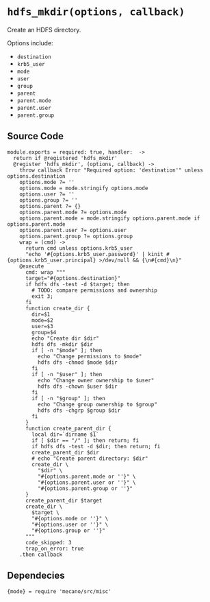 
# `hdfs_mkdir(options, callback)`

Create an HDFS directory.

Options include:

*   `destination`   
*   `krb5_user`   
*   `mode`   
*   `user`   
*   `group`   
*   `parent`   
*   `parent.mode`   
*   `parent.user`   
*   `parent.group`   

## Source Code

    module.exports = required: true, handler:  ->
      return if @registered 'hdfs_mkdir'
      @register 'hdfs_mkdir', (options, callback) ->
        throw callback Error "Required option: 'destination'" unless options.destination
        options.mode ?= ''
        options.mode = mode.stringify options.mode
        options.user ?= ''
        options.group ?= ''
        options.parent ?= {}
        options.parent.mode ?= options.mode
        options.parent.mode = mode.stringify options.parent.mode if options.parent.mode
        options.parent.user ?= options.user
        options.parent.group ?= options.group
        wrap = (cmd) ->
          return cmd unless options.krb5_user
          "echo '#{options.krb5_user.password}' | kinit #{options.krb5_user.principal} >/dev/null && {\n#{cmd}\n}"
        @execute
          cmd: wrap """
          target="#{options.destination}"
          if hdfs dfs -test -d $target; then
            # TODO: compare permissions and ownership
            exit 3;
          fi
          function create_dir {
            dir=$1
            mode=$2
            user=$3
            group=$4
            echo "Create dir $dir"
            hdfs dfs -mkdir $dir
            if [ -n "$mode" ]; then
              echo "Change permissions to $mode"
              hdfs dfs -chmod $mode $dir
            fi
            if [ -n "$user" ]; then
              echo "Change owner ownership to $user"
              hdfs dfs -chown $user $dir
            fi
            if [ -n "$group" ]; then
              echo "Change group ownership to $group"
              hdfs dfs -chgrp $group $dir
            fi
          }
          function create_parent_dir {
            local dir=`dirname $1`
            if [ $dir == "/" ]; then return; fi
            if hdfs dfs -test -d $dir; then return; fi
            create_parent_dir $dir
            # echo "Create parent directory: $dir"
            create_dir \
              "$dir" \
              "#{options.parent.mode or ''}" \
              "#{options.parent.user or ''}" \
              "#{options.parent.group or ''}"
          }
          create_parent_dir $target
          create_dir \
            $target \
            "#{options.mode or ''}" \
            "#{options.user or ''}" \
            "#{options.group or ''}"
          """
          code_skipped: 3
          trap_on_error: true
        .then callback
            
## Dependecies

    {mode} = require 'mecano/src/misc'
